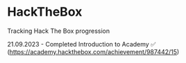 # HackTheBox
Tracking Hack The Box progression

21.09.2023 - Completed Introduction to Academy ✅ (https://academy.hackthebox.com/achievement/987442/15)
